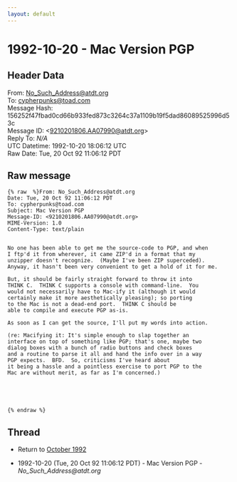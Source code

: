 ```yaml
---
layout: default
---
```


# 1992-10-20 - Mac Version PGP

## Header Data

From: No_Such_Address@atdt.org<br>
To: cypherpunks@toad.com<br>
Message Hash: 156252f47fbad0cd66b933fed873c3264c37a1109b19f5dad86089525996d53c<br>
Message ID: \<9210201806.AA07990@atdt.org\><br>
Reply To: _N/A_<br>
UTC Datetime: 1992-10-20 18:06:12 UTC<br>
Raw Date: Tue, 20 Oct 92 11:06:12 PDT<br>

## Raw message

```
{% raw  %}From: No_Such_Address@atdt.org
Date: Tue, 20 Oct 92 11:06:12 PDT
To: cypherpunks@toad.com
Subject: Mac Version PGP
Message-ID: <9210201806.AA07990@atdt.org>
MIME-Version: 1.0
Content-Type: text/plain


No one has been able to get me the source-code to PGP, and when
I ftp'd it from wherever, it came ZIP'd in a format that my
unzipper doesn't recognize.  (Maybe I've been ZIP superceded).
Anyway, it hasn't been very convenient to get a hold of it for me.
 
But, it should be fairly straight forward to throw it into
THINK C.  THINK C supports a console with command-line.  You
would not necessarily have to Mac-ify it (although it would
certainly make it more aesthetically pleasing); so porting
to the Mac is not a dead-end port.  THINK C should be
able to compile and execute PGP as-is.
 
As soon as I can get the source, I'll put my words into action.
 
(re: Macifying it: It's simple enough to slap together an
interface on top of something like PGP; that's one, maybe two
dialog boxes with a bunch of radio buttons and check boxes
and a routine to parse it all and hand the info over in a way
PGP expects.  BFD.  So, criticisms I've heard about
it being a hassle and a pointless exercise to port PGP to the
Mac are without merit, as far as I'm concerned.)
 




{% endraw %}
```

## Thread

+ Return to [October 1992](/years/1992/10)

+ 1992-10-20 (Tue, 20 Oct 92 11:06:12 PDT) - Mac Version PGP - _No_Such_Address@atdt.org_

